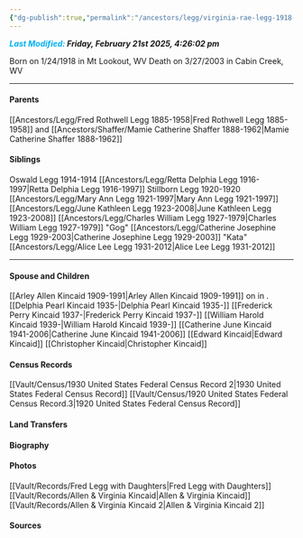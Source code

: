 ```yaml
---
{"dg-publish":true,"permalink":"/ancestors/legg/virginia-rae-legg-1918-2003/","tags":["Virginia-Legg"]}
---
```


***<font color="#00b0f0">Last Modified:</font> Friday, February 21st 2025, 4:26:02 pm***

Born on  1/24/1918 in Mt Lookout, WV
Death on 3/27/2003 in Cabin Creek, WV

---
#### Parents

[[Ancestors/Legg/Fred Rothwell Legg 1885-1958\|Fred Rothwell Legg 1885-1958]] and [[Ancestors/Shaffer/Mamie Catherine Shaffer 1888-1962\|Mamie Catherine Shaffer 1888-1962]]
#### Siblings
Oswald Legg 1914-1914
[[Ancestors/Legg/Retta Delphia Legg 1916-1997\|Retta Delphia Legg 1916-1997]]
Stillborn Legg 1920-1920
[[Ancestors/Legg/Mary Ann Legg 1921-1997\|Mary Ann Legg 1921-1997]]
[[Ancestors/Legg/June Kathleen Legg 1923-2008\|June Kathleen Legg 1923-2008]]
[[Ancestors/Legg/Charles William Legg 1927-1979\|Charles William Legg 1927-1979]] "Gog"
[[Ancestors/Legg/Catherine Josephine Legg 1929-2003\|Catherine Josephine Legg 1929-2003]] "Kata"
[[Ancestors/Legg/Alice Lee Legg 1931-2012\|Alice Lee Legg 1931-2012]]

---
#### Spouse and Children
[[Arley Allen Kincaid 1909-1991\|Arley Allen Kincaid 1909-1991]] on <!-- link to date --> in <!-- link to place -->.
[[Delphia Pearl Kincaid 1935-\|Delphia Pearl Kincaid 1935-]]
[[Frederick Perry Kincaid 1937-\|Frederick Perry Kincaid 1937-]]
[[William Harold Kincaid 1939-\|William Harold Kincaid 1939-]]
[[Catherine June Kincaid 1941-2006\|Catherine June Kincaid 1941-2006]]
[[Edward Kincaid\|Edward Kincaid]]
[[Christopher Kincaid\|Christopher Kincaid]]

#### Census Records
[[Vault/Census/1930 United States Federal Census Record 2\|1930 United States Federal Census Record]]
[[Vault/Census/1920 United States Federal Census Record.3\|1920 United States Federal Census Record]]



#### Land Transfers

#### Biography

#### Photos
[[Vault/Records/Fred Legg with Daughters\|Fred Legg with Daughters]]
[[Vault/Records/Allen & Virginia Kincaid\|Allen & Virginia Kincaid]]
[[Vault/Records/Allen & Virginia Kincaid 2\|Allen & Virginia Kincaid 2]]
#### Sources


